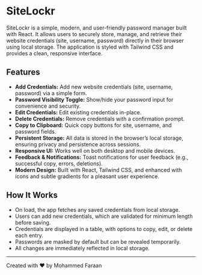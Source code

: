 # SiteLockr

SiteLockr is a simple, modern, and user-friendly password manager built with React. It allows users to securely store, manage, and retrieve their website credentials (site, username, password) directly in their browser using local storage. The application is styled with Tailwind CSS and provides a clean, responsive interface.

## Features

- **Add Credentials:** Add new website credentials (site, username, password) via a simple form.
- **Password Visibility Toggle:** Show/hide your password input for convenience and security.
- **Edit Credentials:** Edit existing credentials in-place.
- **Delete Credentials:** Remove credentials with a confirmation prompt.
- **Copy to Clipboard:** Quick copy buttons for site, username, and password fields.
- **Persistent Storage:** All data is stored in the browser’s local storage, ensuring privacy and persistence across sessions.
- **Responsive UI:** Works well on both desktop and mobile devices.
- **Feedback & Notifications:** Toast notifications for user feedback (e.g., successful copy, errors, deletions).
- **Modern Design:** Built with React, Tailwind CSS, and enhanced with icons and subtle gradients for a pleasant user experience.

## How It Works

- On load, the app fetches any saved credentials from local storage.
- Users can add new credentials, which are validated for minimum length before saving.
- Credentials are displayed in a table, with options to copy, edit, or delete each entry.
- Passwords are masked by default but can be revealed temporarily.
- All changes are immediately reflected in local storage.

---

Created with ❤️ by Mohammed Faraan
